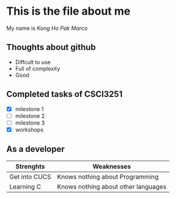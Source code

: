 # This is the file about me

My name is *Kong Ho Pak Marco*

## Thoughts about github
* Diffcult to use
* Full of complexity
* Good

## Completed tasks of CSCI3251
- [x] milestone 1
- [ ] milestone 2
- [ ] milestone 3
- [x] workshops

## As a developer
Strenghts | Weaknesses
--------- | ----------
Get into CUCS | Knows nothing about Programming
Learning C | Knows nothing about other languages
